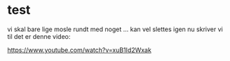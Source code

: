 # test
vi skal bare lige mosle rundt med noget ... kan vel slettes igen
nu skriver vi til
det er denne video:

https://www.youtube.com/watch?v=xuB1Id2Wxak
